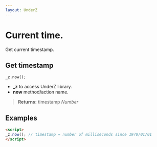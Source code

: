```yaml
---
layout: UnderZ
---
```

# Current time.
Get current timestamp.


## Get timestamp
```
_z.now();
```

* **_z** to access UnderZ library.
* **now** method/action name.

> **Returns:** timestamp _Number_


## Examples

```html
<script>
_z.now(); // timestamp = number of milliseconds since 1970/01/01
</script>

```
